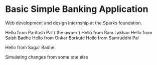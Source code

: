 # Basic Simple Banking Application
Web development and design internship at the Sparks foundation.

Hello from Paritosh Pal ( the owner )
Hello from Ram Lakhan
Hello from Saish Badhe
Hello from Onkar Borkute 
Hello from Samruddhi Pal

Hello from Sagar Badhe




Simulating changes from some one else
